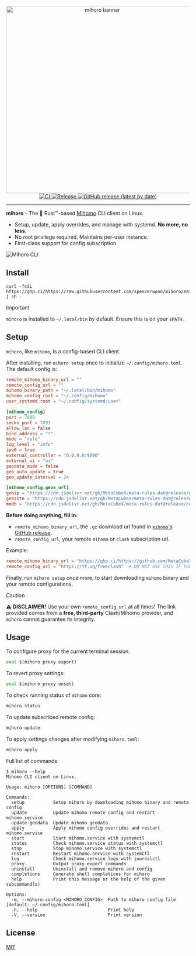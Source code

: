 <div align="center">
  <div><img src="https://github.com/user-attachments/assets/b292facf-b4d0-4087-b33c-e9ffba061e73" alt="mihoro banner" width="512" /></div>

  <a href="https://github.com/spencerwooo/mihoro/actions/workflows/ci.yml">
    <img src="https://github.com/spencerwooo/mihoro/actions/workflows/ci.yml/badge.svg" alt="CI">
  </a>
  <a href="https://github.com/spencerwooo/mihoro/actions/workflows/release.yml">
    <img src="https://github.com/spencerwooo/mihoro/actions/workflows/release.yml/badge.svg" alt="Release">
  </a>
  <a href="https://github.com/spencerwooo/mihoro/releases/latest">
    <img src="https://img.shields.io/github/v/release/spencerwooo/mihoro" alt="GitHub release (latest by date)">
  </a>
</div>

---

**mihoro** - The 🦀 Rust™-based [Mihomo](https://github.com/MetaCubeX/mihomo) CLI client on Linux.

* Setup, update, apply overrides, and manage with systemd. **No more, no less.**
* No root privilege required. Maintains per-user instance.
* First-class support for config subscription.

![Mihoro CLI](https://github.com/user-attachments/assets/381c1b9b-5ce2-49c5-a9f6-62f552b19e4d)

## Install

```shell
curl -fsSL https://ghp.ci/https://raw.githubusercontent.com/spencerwooo/mihoro/main/install.sh | sh -
```

> [!IMPORTANT]
> `mihoro` is installed to `~/.local/bin` by default. Ensure this is on your `$PATH`.

## Setup

`mihoro`, like `mihomo`, is a config-based CLI client.

After installing, run `mihoro setup` once to initialize `~/.config/mihoro.toml`. The default config is:

```toml
remote_mihomo_binary_url = ""
remote_config_url = ""
mihomo_binary_path = "~/.local/bin/mihomo"
mihomo_config_root = "~/.config/mihomo"
user_systemd_root = "~/.config/systemd/user"

[mihomo_config]
port = 7890
socks_port = 7891
allow_lan = false
bind_address = "*"
mode = "rule"
log_level = "info"
ipv6 = true
external_controller = "0.0.0.0:9090"
external_ui = "ui"
geodata_mode = false
geo_auto_update = true
geo_update_interval = 24

[mihomo_config.geox_url]
geoip = "https://cdn.jsdelivr.net/gh/MetaCubeX/meta-rules-dat@release/geoip.dat"
geosite = "https://cdn.jsdelivr.net/gh/MetaCubeX/meta-rules-dat@release/geosite.dat"
mmdb = "https://cdn.jsdelivr.net/gh/MetaCubeX/meta-rules-dat@release/country.mmdb"
```

**Before doing anything, fill in:**

* `remote_mihomo_binary_url`, the `.gz` download url found in [`mihomo`'s GitHub release](https://github.com/MetaCubeX/mihomo/releases/latest).
* `remote_config_url`, your remote `mihomo` or `clash` subscription url.

Example:

```toml
remote_mihomo_binary_url = "https://ghp.ci/https://github.com/MetaCubeX/mihomo/releases/download/v1.18.8/mihomo-linux-amd64-compatible-v1.18.8.gz"
remote_config_url = "https://tt.vg/freeclash"  # DO NOT USE THIS IF YOU CAN!
```

Finally, run `mihoro setup` once more, to start downloading `mihomo` binary and your remote configurations.

> [!CAUTION]
>
> :warning: **DISCLAIMER!** Use your own `remote_config_url` at all times! The link provided comes from a **free, third-party** Clash/Mihomo provider, and `mihoro` cannot guarantee its integrity.

## Usage

To configure proxy for the current terminal session:

```bash
eval $(mihoro proxy export)
```

To revert proxy settings:

```bash
eval $(mihoro proxy unset)
```

To check running status of `mihomo` core:

```bash
mihoro status
```

To update subscribed remote config:

```bash
mihoro update
```

To apply settings changes after modifying `mihoro.toml`:

```bash
mihoro apply
```

Full list of commands:

```console
$ mihoro --help
Mihomo CLI client on Linux.

Usage: mihoro [OPTIONS] [COMMAND]

Commands:
  setup           Setup mihoro by downloading mihomo binary and remote config
  update          Update mihomo remote config and restart mihomo.service
  update-geodata  Update mihomo geodata
  apply           Apply mihomo config overrides and restart mihomo.service
  start           Start mihomo.service with systemctl
  status          Check mihomo.service status with systemctl
  stop            Stop mihomo.service with systemctl
  restart         Restart mihomo.service with systemctl
  log             Check mihomo.service logs with journalctl
  proxy           Output proxy export commands
  uninstall       Uninstall and remove mihoro and config
  completions     Generate shell completions for mihoro
  help            Print this message or the help of the given subcommand(s)

Options:
  -m, --mihoro-config <MIHORO_CONFIG>  Path to mihoro config file [default: ~/.config/mihoro.toml]
  -h, --help                           Print help
  -V, --version                        Print version
```

## License

[MIT](LICENSE)
